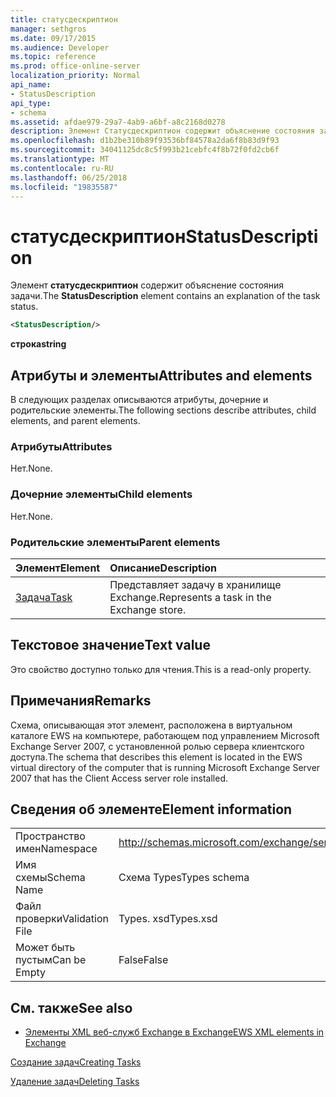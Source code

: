 ```yaml
---
title: статусдескриптион
manager: sethgros
ms.date: 09/17/2015
ms.audience: Developer
ms.topic: reference
ms.prod: office-online-server
localization_priority: Normal
api_name:
- StatusDescription
api_type:
- schema
ms.assetid: afdae979-29a7-4ab9-a6bf-a8c2168d0278
description: Элемент Статусдескриптион содержит объяснение состояния задачи.
ms.openlocfilehash: d1b2be310b89f93536bf84578a2da6f8b83d9f93
ms.sourcegitcommit: 34041125dc8c5f993b21cebfc4f8b72f0fd2cb6f
ms.translationtype: MT
ms.contentlocale: ru-RU
ms.lasthandoff: 06/25/2018
ms.locfileid: "19835587"
---
```

# <a name="statusdescription"></a><span data-ttu-id="90d29-103">статусдескриптион</span><span class="sxs-lookup"><span data-stu-id="90d29-103">StatusDescription</span></span>

<span data-ttu-id="90d29-104">Элемент **статусдескриптион** содержит объяснение состояния задачи.</span><span class="sxs-lookup"><span data-stu-id="90d29-104">The **StatusDescription** element contains an explanation of the task status.</span></span> 
  
```xml
<StatusDescription/>
```

 <span data-ttu-id="90d29-105">**строка**</span><span class="sxs-lookup"><span data-stu-id="90d29-105">**string**</span></span>
## <a name="attributes-and-elements"></a><span data-ttu-id="90d29-106">Атрибуты и элементы</span><span class="sxs-lookup"><span data-stu-id="90d29-106">Attributes and elements</span></span>

<span data-ttu-id="90d29-107">В следующих разделах описываются атрибуты, дочерние и родительские элементы.</span><span class="sxs-lookup"><span data-stu-id="90d29-107">The following sections describe attributes, child elements, and parent elements.</span></span>
  
### <a name="attributes"></a><span data-ttu-id="90d29-108">Атрибуты</span><span class="sxs-lookup"><span data-stu-id="90d29-108">Attributes</span></span>

<span data-ttu-id="90d29-109">Нет.</span><span class="sxs-lookup"><span data-stu-id="90d29-109">None.</span></span>
  
### <a name="child-elements"></a><span data-ttu-id="90d29-110">Дочерние элементы</span><span class="sxs-lookup"><span data-stu-id="90d29-110">Child elements</span></span>

<span data-ttu-id="90d29-111">Нет.</span><span class="sxs-lookup"><span data-stu-id="90d29-111">None.</span></span>
  
### <a name="parent-elements"></a><span data-ttu-id="90d29-112">Родительские элементы</span><span class="sxs-lookup"><span data-stu-id="90d29-112">Parent elements</span></span>

|<span data-ttu-id="90d29-113">**Элемент**</span><span class="sxs-lookup"><span data-stu-id="90d29-113">**Element**</span></span>|<span data-ttu-id="90d29-114">**Описание**</span><span class="sxs-lookup"><span data-stu-id="90d29-114">**Description**</span></span>|
|:-----|:-----|
|[<span data-ttu-id="90d29-115">Задача</span><span class="sxs-lookup"><span data-stu-id="90d29-115">Task</span></span>](task.md) <br/> |<span data-ttu-id="90d29-116">Представляет задачу в хранилище Exchange.</span><span class="sxs-lookup"><span data-stu-id="90d29-116">Represents a task in the Exchange store.</span></span>  <br/> |
   
## <a name="text-value"></a><span data-ttu-id="90d29-117">Текстовое значение</span><span class="sxs-lookup"><span data-stu-id="90d29-117">Text value</span></span>

<span data-ttu-id="90d29-118">Это свойство доступно только для чтения.</span><span class="sxs-lookup"><span data-stu-id="90d29-118">This is a read-only property.</span></span>
  
## <a name="remarks"></a><span data-ttu-id="90d29-119">Примечания</span><span class="sxs-lookup"><span data-stu-id="90d29-119">Remarks</span></span>

<span data-ttu-id="90d29-120">Схема, описывающая этот элемент, расположена в виртуальном каталоге EWS на компьютере, работающем под управлением Microsoft Exchange Server 2007, с установленной ролью сервера клиентского доступа.</span><span class="sxs-lookup"><span data-stu-id="90d29-120">The schema that describes this element is located in the EWS virtual directory of the computer that is running Microsoft Exchange Server 2007 that has the Client Access server role installed.</span></span>
  
## <a name="element-information"></a><span data-ttu-id="90d29-121">Сведения об элементе</span><span class="sxs-lookup"><span data-stu-id="90d29-121">Element information</span></span>

|||
|:-----|:-----|
|<span data-ttu-id="90d29-122">Пространство имен</span><span class="sxs-lookup"><span data-stu-id="90d29-122">Namespace</span></span>  <br/> |http://schemas.microsoft.com/exchange/services/2006/types  <br/> |
|<span data-ttu-id="90d29-123">Имя схемы</span><span class="sxs-lookup"><span data-stu-id="90d29-123">Schema Name</span></span>  <br/> |<span data-ttu-id="90d29-124">Схема Types</span><span class="sxs-lookup"><span data-stu-id="90d29-124">Types schema</span></span>  <br/> |
|<span data-ttu-id="90d29-125">Файл проверки</span><span class="sxs-lookup"><span data-stu-id="90d29-125">Validation File</span></span>  <br/> |<span data-ttu-id="90d29-126">Types. xsd</span><span class="sxs-lookup"><span data-stu-id="90d29-126">Types.xsd</span></span>  <br/> |
|<span data-ttu-id="90d29-127">Может быть пустым</span><span class="sxs-lookup"><span data-stu-id="90d29-127">Can be Empty</span></span>  <br/> |<span data-ttu-id="90d29-128">False</span><span class="sxs-lookup"><span data-stu-id="90d29-128">False</span></span>  <br/> |
   
## <a name="see-also"></a><span data-ttu-id="90d29-129">См. также</span><span class="sxs-lookup"><span data-stu-id="90d29-129">See also</span></span>



- [<span data-ttu-id="90d29-130">Элементы XML веб-служб Exchange в Exchange</span><span class="sxs-lookup"><span data-stu-id="90d29-130">EWS XML elements in Exchange</span></span>](ews-xml-elements-in-exchange.md)


[<span data-ttu-id="90d29-131">Создание задач</span><span class="sxs-lookup"><span data-stu-id="90d29-131">Creating Tasks</span></span>](http://msdn.microsoft.com/library/0ef97334-e8a0-4f67-a23a-dd9e2bbad49f%28Office.15%29.aspx)
  
[<span data-ttu-id="90d29-132">Удаление задач</span><span class="sxs-lookup"><span data-stu-id="90d29-132">Deleting Tasks</span></span>](http://msdn.microsoft.com/library/a3d7e25f-8a35-4901-b1d9-d31f418ab340%28Office.15%29.aspx)

